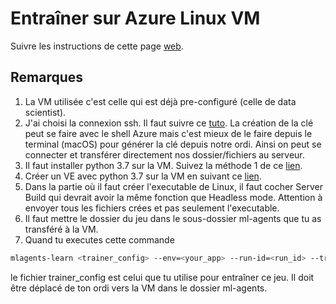 # Entraîner sur Azure Linux VM

Suivre les instructions  de cette page [web](https://github.com/Unity-Technologies/ml-agents/blob/latest_release/docs/Training-on-Microsoft-Azure.md).

## Remarques

1. La VM utilisée c'est celle qui est déjà pre-configuré (celle de data scientist).
2. J'ai choisi la connexion ssh. Il faut suivre ce 
[tuto](https://docs.microsoft.com/fr-fr/azure/virtual-machines/linux/quick-create-portal).
La création de la clé peut se faire avec le shell Azure mais c'est mieux de le faire depuis le terminal (macOS) 
pour générer la clé depuis notre ordi. Ainsi on peut se connecter et transférer directement nos dossier/fichiers 
au serveur.
3. Il faut installer python 3.7 sur la VM. Suivez la méthode 1
de ce [lien](https://websiteforstudents.com/installing-the-latest-python-3-7-on-ubuntu-16-04-18-04/).
4. Créer un VE avec python 3.7 sur la VM en suivant 
ce [lien](https://github.com/Unity-Technologies/ml-agents/blob/latest_release/docs/Using-Virtual-Environment.md).
5. Dans la partie où il faut créer l'executable de Linux, il faut cocher Server Build qui devrait avoir la même
fonction que Headless mode. Attention à envoyer tous les fichiers crées et pas seulement l'executable.
6. Il faut mettre le dossier du jeu dans le sous-dossier ml-agents que tu as transféré à la VM.
7. Quand tu executes cette commande
```sh
mlagents-learn <trainer_config> --env=<your_app> --run-id=<run_id> --train
```
le fichier trainer_config est celui que tu utilise pour entraîner ce jeu. 
Il doit être déplacé de ton ordi vers la VM dans le dossier ml-agents.


